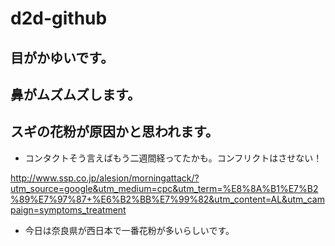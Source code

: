 # d2d-github

## 目がかゆいです。


## 鼻がムズムズします。

## スギの花粉が原因かと思われます。

- コンタクトそう言えばもう二週間経ってたかも。コンフリクトはさせない！

http://www.ssp.co.jp/alesion/morningattack/?utm_source=google&utm_medium=cpc&utm_term=%E8%8A%B1%E7%B2%89%E7%97%87+%E6%B2%BB%E7%99%82&utm_content=AL&utm_campaign=symptoms_treatment

- 今日は奈良県が西日本で一番花粉が多いらしいです。

